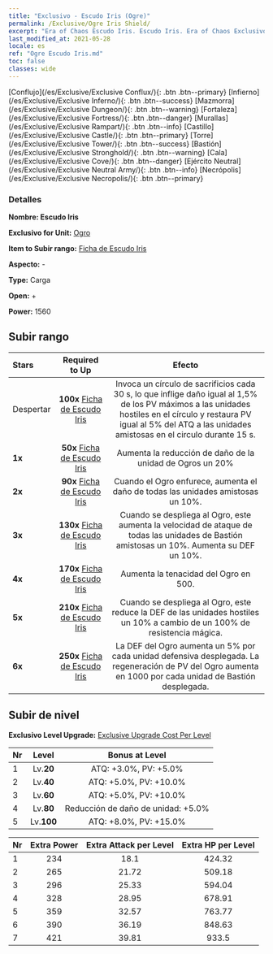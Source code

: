 ```yaml
---
title: "Exclusivo - Escudo Iris (Ogre)"
permalink: /Exclusive/Ogre Iris Shield/
excerpt: "Era of Chaos Escudo Iris. Escudo Iris. Era of Chaos Exclusivo Escudo Iris. Ogro Exclusivo."
last_modified_at: 2021-05-28
locale: es
ref: "Ogre Escudo Iris.md"
toc: false
classes: wide
---
```

 [Conflujo](/es/Exclusive/Exclusive Conflux/){: .btn .btn--primary} [Infierno](/es/Exclusive/Exclusive Inferno/){: .btn .btn--success} [Mazmorra](/es/Exclusive/Exclusive Dungeon/){: .btn .btn--warning} [Fortaleza](/es/Exclusive/Exclusive Fortress/){: .btn .btn--danger} [Murallas](/es/Exclusive/Exclusive Rampart/){: .btn .btn--info} [Castillo](/es/Exclusive/Exclusive Castle/){: .btn .btn--primary} [Torre](/es/Exclusive/Exclusive Tower/){: .btn .btn--success} [Bastión](/es/Exclusive/Exclusive Stronghold/){: .btn .btn--warning} [Cala](/es/Exclusive/Exclusive Cove/){: .btn .btn--danger} [Ejército Neutral](/es/Exclusive/Exclusive Neutral Army/){: .btn .btn--info} [Necrópolis](/es/Exclusive/Exclusive Necropolis/){: .btn .btn--primary} 

### Detalles
 **Nombre: Escudo Iris** 

 **Exclusivo for Unit:** [Ogro](/es/units/Ogre/) 

 **Item to Subir rango:** [Ficha de Escudo Iris](/ItemsES/con_913/)

 **Aspecto:** -

 **Type:** Carga

 **Open:** +

 **Power:** 1560

## Subir rango

  |     Stars    |  Required to Up | Efecto |
  |:-------------|:---------------:|:---------------:|
  |  Despertar  | **100x** [Ficha de Escudo Iris](/ItemsES/con_913/) | Invoca un círculo de sacrificios cada 30 s, lo que inflige daño igual al 1,5% de los PV máximos a las unidades hostiles en el círculo y restaura PV igual al 5% del ATQ a las unidades amistosas en el circulo durante 15 s. |
  | **1x** <i class="fas fa-star"/> | **50x** [Ficha de Escudo Iris](/ItemsES/con_913/) | Aumenta la reducción de daño de la unidad de Ogros un 20% |
  | **2x** <i class="fas fa-star"/> | **90x** [Ficha de Escudo Iris](/ItemsES/con_913/) | Cuando el Ogro enfurece, aumenta el daño de todas las unidades amistosas un 10%. |
  | **3x** <i class="fas fa-star"/> | **130x** [Ficha de Escudo Iris](/ItemsES/con_913/) | Cuando se despliega al Ogro, este aumenta la velocidad de ataque de todas las unidades de Bastión amistosas un 10%. Aumenta su DEF un 10%. |
  | **4x** <i class="fas fa-star"/> | **170x** [Ficha de Escudo Iris](/ItemsES/con_913/) | Aumenta la tenacidad del Ogro en 500. |
  | **5x** <i class="fas fa-star"/> | **210x** [Ficha de Escudo Iris](/ItemsES/con_913/) | Cuando se despliega al Ogro, este reduce la DEF de las unidades hostiles un 10% a cambio de un 100% de resistencia mágica. |
  | **6x** <i class="fas fa-star"/> | **250x** [Ficha de Escudo Iris](/ItemsES/con_913/) | La DEF del Ogro aumenta un 5% por cada unidad defensiva desplegada. La regeneración de PV del Ogro aumenta en 1000 por cada unidad de Bastión desplegada. |


## Subir de nivel
 **Exclusivo Level Upgrade:** [Exclusive Upgrade Cost Per Level](/Exclusive/ExclusiveUpgradeCostPerLevel/)

  |  Nr  |   Level  | Bonus at Level |
  |:-----|:--------:|:--------------:|
  | 1 | Lv.**20** | ATQ: +3.0%, PV: +5.0% |
  | 2 | Lv.**40** | ATQ: +5.0%, PV: +10.0% |
  | 3 | Lv.**60** | ATQ: +5.0%, PV: +10.0% |
  | 4 | Lv.**80** | Reducción de daño de unidad: +5.0% |
  | 5 | Lv.**100** | ATQ: +8.0%, PV: +15.0% |


  |  Nr  |  Extra Power | Extra Attack per Level | Extra HP per Level |
  |:-----|:--------:|:--------:|:--------:|
  | 1 | 234 | 18.1 | 424.32 |
  | 2 | 265 | 21.72 | 509.18 |
  | 3 | 296 | 25.33 | 594.04 |
  | 4 | 328 | 28.95 | 678.91 |
  | 5 | 359 | 32.57 | 763.77 |
  | 6 | 390 | 36.19 | 848.63 |
  | 7 | 421 | 39.81 | 933.5 |


